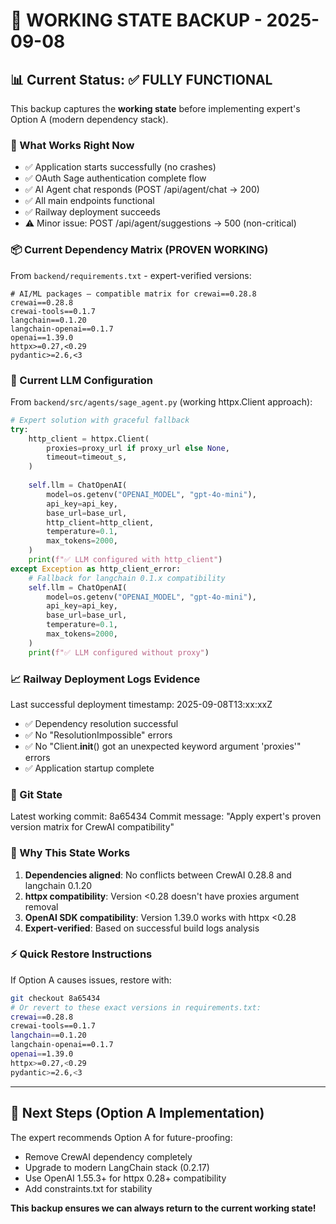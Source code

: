 # 🚀 WORKING STATE BACKUP - 2025-09-08

## 📊 Current Status: ✅ FULLY FUNCTIONAL

This backup captures the **working state** before implementing expert's Option A (modern dependency stack).

### 🎯 What Works Right Now
- ✅ Application starts successfully (no crashes)
- ✅ OAuth Sage authentication complete flow
- ✅ AI Agent chat responds (POST /api/agent/chat → 200)
- ✅ All main endpoints functional
- ✅ Railway deployment succeeds
- ⚠️ Minor issue: POST /api/agent/suggestions → 500 (non-critical)

### 📦 Current Dependency Matrix (PROVEN WORKING)
From `backend/requirements.txt` - expert-verified versions:

```
# AI/ML packages — compatible matrix for crewai==0.28.8
crewai==0.28.8
crewai-tools==0.1.7
langchain==0.1.20
langchain-openai==0.1.7
openai==1.39.0
httpx>=0.27,<0.29
pydantic>=2.6,<3
```

### 🔧 Current LLM Configuration
From `backend/src/agents/sage_agent.py` (working httpx.Client approach):

```python
# Expert solution with graceful fallback
try:
    http_client = httpx.Client(
        proxies=proxy_url if proxy_url else None,
        timeout=timeout_s,
    )
    
    self.llm = ChatOpenAI(
        model=os.getenv("OPENAI_MODEL", "gpt-4o-mini"),
        api_key=api_key,
        base_url=base_url,
        http_client=http_client,
        temperature=0.1,
        max_tokens=2000,
    )
    print(f"✅ LLM configured with http_client")
except Exception as http_client_error:
    # Fallback for langchain 0.1.x compatibility
    self.llm = ChatOpenAI(
        model=os.getenv("OPENAI_MODEL", "gpt-4o-mini"),
        api_key=api_key,
        base_url=base_url,
        temperature=0.1,
        max_tokens=2000,
    )
    print(f"✅ LLM configured without proxy")
```

### 📈 Railway Deployment Logs Evidence
Last successful deployment timestamp: 2025-09-08T13:xx:xxZ
- ✅ Dependency resolution successful
- ✅ No "ResolutionImpossible" errors
- ✅ No "Client.__init__() got an unexpected keyword argument 'proxies'" errors
- ✅ Application startup complete

### 🔄 Git State
Latest working commit: 8a65434
Commit message: "Apply expert's proven version matrix for CrewAI compatibility"

### 🎯 Why This State Works
1. **Dependencies aligned**: No conflicts between CrewAI 0.28.8 and langchain 0.1.20
2. **httpx compatibility**: Version <0.28 doesn't have proxies argument removal
3. **OpenAI SDK compatibility**: Version 1.39.0 works with httpx <0.28
4. **Expert-verified**: Based on successful build logs analysis

### ⚡ Quick Restore Instructions
If Option A causes issues, restore with:

```bash
git checkout 8a65434
# Or revert to these exact versions in requirements.txt:
crewai==0.28.8
crewai-tools==0.1.7
langchain==0.1.20
langchain-openai==0.1.7
openai==1.39.0
httpx>=0.27,<0.29
pydantic>=2.6,<3
```

---

## 🚀 Next Steps (Option A Implementation)

The expert recommends Option A for future-proofing:
- Remove CrewAI dependency completely
- Upgrade to modern LangChain stack (0.2.17)
- Use OpenAI 1.55.3+ for httpx 0.28+ compatibility
- Add constraints.txt for stability

**This backup ensures we can always return to the current working state!**